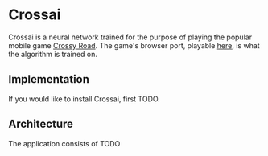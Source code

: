 # Crossai

Crossai is a neural network trained for the purpose of playing the popular mobile game [Crossy Road](https://www.crossyroad.com/). The game's browser port, playable [here](https://poki.com/en/g/crossy-road ), is what the algorithm is trained on. 

## Implementation

If you would like to install Crossai, first TODO.

## Architecture

The application consists of TODO

